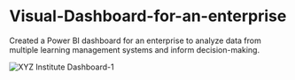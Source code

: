 # Visual-Dashboard-for-an-enterprise
Created a Power BI dashboard for an enterprise to analyze data from multiple learning management systems and inform decision-making.


![XYZ Institute Dashboard-1](https://github.com/Rohitmallade/Visual-Dashboard-for-an-enterprise/assets/101043511/800ee109-28bc-4431-881e-2d0806b7a003)
